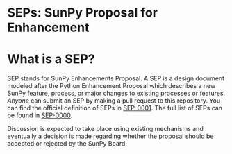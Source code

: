 # SEPs: SunPy Proposal for Enhancement

# What is a SEP?
SEP stands for SunPy Enhancements Proposal. A SEP is a design document modeled
after the Python Enhancement Proposal which describes a new SunPy feature,
process, or major changes to existing processes or features. *Anyone* can
submit an SEP by making a pull request to this repository. You can find the
official definition of SEPs in [SEP-0001](https://github.com/sunpy/sunpy-SEP/blob/master/SEP-0001.md).
The full list of SEPs can be found in [SEP-0000](https://github.com/sunpy/sunpy-SEP/blob/master/SEP-0000.md).

Discussion is expected to take place using existing mechanisms and eventually
a decision is made regarding whether the proposal should be accepted or rejected 
by the SunPy Board.
